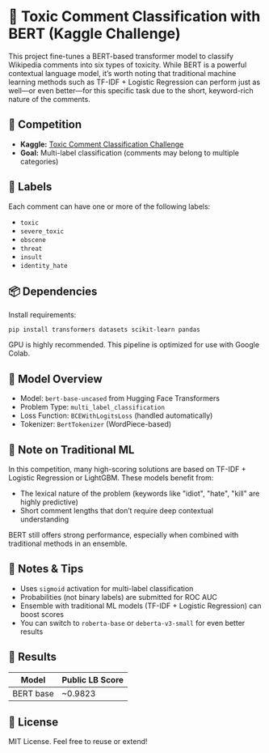 # 🧠 Toxic Comment Classification with BERT (Kaggle Challenge)

This project fine-tunes a BERT-based transformer model to classify Wikipedia comments into six types of toxicity. While BERT is a powerful contextual language model, it’s worth noting that traditional machine learning methods such as TF-IDF + Logistic Regression can perform just as well—or even better—for this specific task due to the short, keyword-rich nature of the comments.

## 🚀 Competition

- **Kaggle:** [Toxic Comment Classification Challenge](https://www.kaggle.com/c/jigsaw-toxic-comment-classification-challenge)
- **Goal:** Multi-label classification (comments may belong to multiple categories)

## 🧩 Labels

Each comment can have one or more of the following labels:
- `toxic`
- `severe_toxic`
- `obscene`
- `threat`
- `insult`
- `identity_hate`

## 📦 Dependencies

Install requirements:

```
pip install transformers datasets scikit-learn pandas
```

GPU is highly recommended. This pipeline is optimized for use with Google Colab.


## 🧠 Model Overview

- Model: `bert-base-uncased` from Hugging Face Transformers
- Problem Type: `multi_label_classification`
- Loss Function: `BCEWithLogitsLoss` (handled automatically)
- Tokenizer: `BertTokenizer` (WordPiece-based)


## 📌 Note on Traditional ML

In this competition, many high-scoring solutions are based on TF-IDF + Logistic Regression or LightGBM. These models benefit from:
- The lexical nature of the problem (keywords like "idiot", "hate", "kill" are highly predictive)
- Short comment lengths that don’t require deep contextual understanding

BERT still offers strong performance, especially when combined with traditional methods in an ensemble.

## 🧠 Notes & Tips

- Uses `sigmoid` activation for multi-label classification
- Probabilities (not binary labels) are submitted for ROC AUC
- Ensemble with traditional ML models (TF-IDF + Logistic Regression) can boost scores
- You can switch to `roberta-base` or `deberta-v3-small` for even better results

## 🏁 Results

| Model         | Public LB Score |
|---------------|-----------------|
| BERT base     | ~0.9823         |


## 📜 License

MIT License. Feel free to reuse or extend!

